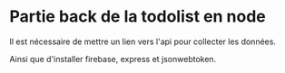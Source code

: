  # Partie back de la todolist en node 

 Il est nécessaire de mettre un lien vers l'api pour collecter les données.

 Ainsi que d'installer firebase, express et jsonwebtoken.
